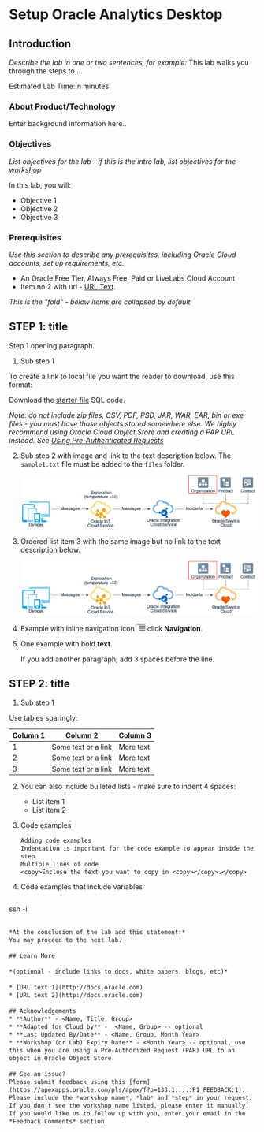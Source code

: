 # Setup Oracle Analytics Desktop

## Introduction

*Describe the lab in one or two sentences, for example:* This lab walks you through the steps to ...

Estimated Lab Time: n minutes

### About Product/Technology
Enter background information here..

### Objectives

*List objectives for the lab - if this is the intro lab, list objectives for the workshop*

In this lab, you will:
* Objective 1
* Objective 2
* Objective 3

### Prerequisites

*Use this section to describe any prerequisites, including Oracle Cloud accounts, set up requirements, etc.*

* An Oracle Free Tier, Always Free, Paid or LiveLabs Cloud Account
* Item no 2 with url - [URL Text](https://www.oracle.com).

*This is the "fold" - below items are collapsed by default*

## **STEP 1**: title

Step 1 opening paragraph.

1. Sub step 1

  To create a link to local file you want the reader to download, use this format:

  Download the [starter file](files/starter-file.sql) SQL code.

  *Note: do not include zip files, CSV, PDF, PSD, JAR, WAR, EAR, bin or exe files - you must have those objects stored somewhere else. We highly recommend using Oracle Cloud Object Store and creating a PAR URL instead. See [Using Pre-Authenticated Requests](https://docs.cloud.oracle.com/en-us/iaas/Content/Object/Tasks/usingpreauthenticatedrequests.htm)*

2. Sub step 2 with image and link to the text description below. The `sample1.txt` file must be added to the `files` folder.

    ![Image alt text](images/sample1.png "Image title")

3. Ordered list item 3 with the same image but no link to the text description below.

    ![Image alt text](images/sample1.png)

4. Example with inline navigation icon ![Image alt text](images/sample2.png) click **Navigation**.

5. One example with bold **text**.

   If you add another paragraph, add 3 spaces before the line.

## **STEP 2:** title

1. Sub step 1

  Use tables sparingly:

  | Column 1 | Column 2 | Column 3 |
  | --- | --- | --- |
  | 1 | Some text or a link | More text  |
  | 2 |Some text or a link | More text |
  | 3 | Some text or a link | More text |

2. You can also include bulleted lists - make sure to indent 4 spaces:

    - List item 1
    - List item 2

3. Code examples

    ```
    Adding code examples
  	Indentation is important for the code example to appear inside the step
    Multiple lines of code
  	<copy>Enclose the text you want to copy in <copy></copy>.</copy>
    ```

4. Code examples that include variables

	```
  <copy>ssh -i <ssh-key-file></copy>
  ```

*At the conclusion of the lab add this statement:*
You may proceed to the next lab.

## Learn More

*(optional - include links to docs, white papers, blogs, etc)*

* [URL text 1](http://docs.oracle.com)
* [URL text 2](http://docs.oracle.com)

## Acknowledgements
* **Author** - <Name, Title, Group>
* **Adapted for Cloud by** -  <Name, Group> -- optional
* **Last Updated By/Date** - <Name, Group, Month Year>
* **Workshop (or Lab) Expiry Date** - <Month Year> -- optional, use this when you are using a Pre-Authorized Request (PAR) URL to an object in Oracle Object Store.

## See an issue?
Please submit feedback using this [form](https://apexapps.oracle.com/pls/apex/f?p=133:1:::::P1_FEEDBACK:1). Please include the *workshop name*, *lab* and *step* in your request.  If you don't see the workshop name listed, please enter it manually. If you would like us to follow up with you, enter your email in the *Feedback Comments* section.
